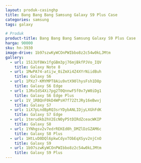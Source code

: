 ```yaml
---
layout: produk-casinghp
title: Bang Bang Bang Samsung Galaxy S9 Plus Case
categories: samsung
tags: galaxy

# Produk
product-title: Bang Bang Bang Samsung Galaxy S9 Plus Case
harga: 90000
sku: hn-3930
image-drive: 1b97szwKyWCOnPWIbbo8z2c54w0kLJMtm
gallery:
  - url: 151JUf8Wx1fgGBm3pj76mjBkfPJVo_IQV
    title: Galaxy Note 8
  - url: 1MwPA74-atijw_0iZmXi4Z4XYrNiidBuh
    title: Galaxy S6
  - url: 1PXz7-KMYMPT8Aiu9xtX90lhysFsh1D8p
    title: Galaxy S6 Edge
  - url: 1JRvIdS4Xi7pg2T0QnnwF5f0v7yW0iDg1
    title: Galaxy S6 Edge Plus
  - url: 1V_1RBQnF0kD4WPsH7f72ZtJRy16eBwvj
    title: Galaxy S7
  - url: 1iX7pLndBpRQ3srYDybANLIDjyLXGhFdK
    title: Galaxy S7 Edge
  - url: 1tmrudkb2hV2EcN0yP5tDIRdZceacWKIP
    title: Galaxy S8
  - url: 1YNhgsv2v7edrREKEd0h_DMZlDzGZAM6c
    title: Galaxy S8 Plus
  - url: 1HtLvD0DQl6pkwCdyxTObEqXSyv2njCnO
    title: Galaxy S9
  - url: 1b97szwKyWCOnPWIbbo8z2c54w0kLJMtm
    title: Galaxy S9 Plus
---
```


